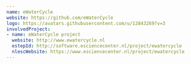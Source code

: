 ```yaml
---
name: eWaterCycle
website: https://github.com/eWaterCycle
logo: https://avatars.githubusercontent.com/u/12843269?v=3
involvedProject:
- name: eWaterCycle project
  website: http://www.ewatercycle.nl
  estepId: http://software.esciencecenter.nl/project/ewatercycle
  nlescWebsite: https://www.esciencecenter.nl/project/ewatercycle
---
```

